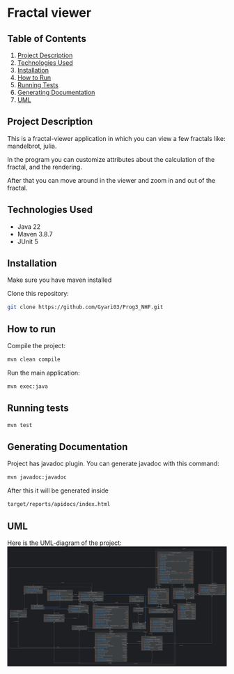 # Fractal viewer

## Table of Contents
1. [Project Description](#project-description)
2. [Technologies Used](#technologies-used)
3. [Installation](#installation)
4. [How to Run](#how-to-run)
5. [Running Tests](#running-tests)
6. [Generating Documentation](#generating-documentation)
7. [UML](#uml)

## Project Description
This is a fractal-viewer application in which you can view a few fractals like: mandelbrot, julia.

In the program you can customize attributes about the calculation of the fractal, and the rendering.

After that you can move around in the viewer and zoom in and out of the fractal.

## Technologies Used
- Java 22
- Maven 3.8.7
- JUnit 5

## Installation
Make sure you have maven installed

Clone this repository:
```bash
git clone https://github.com/Gyari03/Prog3_NHF.git
```

## How to run

Compile the project:
```bash
mvn clean compile
```


Run the main application:
```bash
mvn exec:java
```

## Running tests
```bash
mvn test
```

## Generating Documentation
Project has javadoc plugin.
You can generate javadoc with this command:
```bash
mvn javadoc:javadoc
```
After this it will be generated inside
```bash
target/reports/apidocs/index.html
```

## UML
Here is the UML-diagram of the project:
![uml.png](uml.png)



